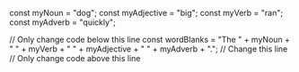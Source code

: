 const myNoun = "dog";
const myAdjective = "big";
const myVerb = "ran";
const myAdverb = "quickly";

// Only change code below this line
const wordBlanks = "The " + myNoun + " " + myVerb + " " + myAdjective + " " + myAdverb + "."; // Change this line
// Only change code above this line